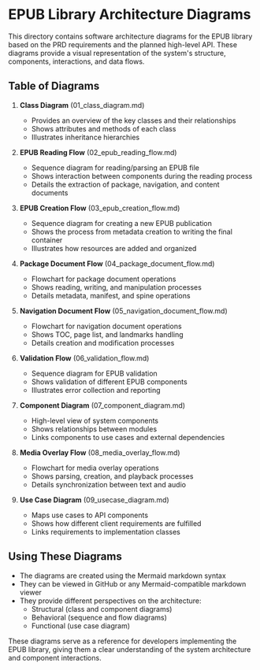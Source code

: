 # EPUB Library Architecture Diagrams

This directory contains software architecture diagrams for the EPUB library based on the PRD requirements and the planned high-level API. These diagrams provide a visual representation of the system's structure, components, interactions, and data flows.

## Table of Diagrams

1. **Class Diagram** (01_class_diagram.md)
   - Provides an overview of the key classes and their relationships
   - Shows attributes and methods of each class
   - Illustrates inheritance hierarchies

2. **EPUB Reading Flow** (02_epub_reading_flow.md)
   - Sequence diagram for reading/parsing an EPUB file
   - Shows interaction between components during the reading process
   - Details the extraction of package, navigation, and content documents

3. **EPUB Creation Flow** (03_epub_creation_flow.md)
   - Sequence diagram for creating a new EPUB publication
   - Shows the process from metadata creation to writing the final container
   - Illustrates how resources are added and organized

4. **Package Document Flow** (04_package_document_flow.md)
   - Flowchart for package document operations
   - Shows reading, writing, and manipulation processes
   - Details metadata, manifest, and spine operations

5. **Navigation Document Flow** (05_navigation_document_flow.md)
   - Flowchart for navigation document operations
   - Shows TOC, page list, and landmarks handling
   - Details creation and modification processes

6. **Validation Flow** (06_validation_flow.md)
   - Sequence diagram for EPUB validation
   - Shows validation of different EPUB components
   - Illustrates error collection and reporting

7. **Component Diagram** (07_component_diagram.md)
   - High-level view of system components
   - Shows relationships between modules
   - Links components to use cases and external dependencies

8. **Media Overlay Flow** (08_media_overlay_flow.md)
   - Flowchart for media overlay operations
   - Shows parsing, creation, and playback processes
   - Details synchronization between text and audio

9. **Use Case Diagram** (09_usecase_diagram.md)
   - Maps use cases to API components
   - Shows how different client requirements are fulfilled
   - Links requirements to implementation classes

## Using These Diagrams

- The diagrams are created using the Mermaid markdown syntax
- They can be viewed in GitHub or any Mermaid-compatible markdown viewer
- They provide different perspectives on the architecture:
  - Structural (class and component diagrams)
  - Behavioral (sequence and flow diagrams)
  - Functional (use case diagram)

These diagrams serve as a reference for developers implementing the EPUB library, giving them a clear understanding of the system architecture and component interactions.
